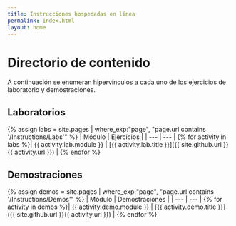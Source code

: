 ```yaml
---
title: Instrucciones hospedadas en línea
permalink: index.html
layout: home
---
```


# Directorio de contenido

A continuación se enumeran hipervínculos a cada uno de los ejercicios de laboratorio y demostraciones.

## Laboratorios

{% assign labs = site.pages | where_exp:"page", "page.url contains '/Instructions/Labs'" %}
| Módulo | Ejercicios |
| --- | --- | 
{% for activity in labs  %}| {{ activity.lab.module }} | [{{ activity.lab.title }}]({{ site.github.url }}{{ activity.url }}) |
{% endfor %}

## Demostraciones

{% assign demos = site.pages | where_exp:"page", "page.url contains '/Instructions/Demos'" %}
| Módulo | Demostraciones |
| --- | --- | 
{% for activity in demos  %}| {{ activity.demo.module }} | [{{ activity.demo.title }}]({{ site.github.url }}{{ activity.url }}) |
{% endfor %}
